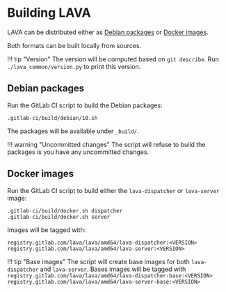 # Building LAVA

LAVA can be distributed either as [Debian packages](#debian-packages) or [Docker images](#docker-images).

Both formats can be built locally from sources.

!!! tip "Version"
    The version will be computed based on `git describe`.
    Run `./lava_common/version.py` to print this version.

## Debian packages

Run the GitLab CI script to build the Debian packages:

```shell
.gitlab-ci/build/debian/10.sh
```

The packages will be available under `_build/`.

!!! warning "Uncommitted changes"
    The script will refuse to build the packages is you have any uncommitted changes.

## Docker images

Run the GitLab CI script to build either the `lava-dispatcher` or `lava-server` image:

```shell
.gitlab-ci/build/docker.sh dispatcher
.gitlab-ci/build/docker.sh server
```

Images will be tagged with:

```
registry.gitlab.com/lava/lava/amd64/lava-dispatcher:<VERSION>
registry.gitlab.com/lava/lava/amd64/lava-server:<VERSION>
```

!!! tip "Base images"
    The script will create base images for both `lava-dispatcher` and `lava-server`.
    Bases images will be tagged with
    ```
    registry.gitlab.com/lava/lava/amd64/lava-dispatcher-base:<VERSION>
    registry.gitlab.com/lava/lava/amd64/lava-server-base:<VERSION>
    ```
